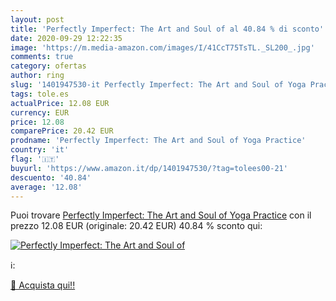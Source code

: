 ```yaml
---
layout: post
title: 'Perfectly Imperfect: The Art and Soul of al 40.84 % di sconto'
date: 2020-09-29 12:22:35
image: 'https://m.media-amazon.com/images/I/41CcT75TsTL._SL200_.jpg'
comments: true
category: ofertas
author: ring
slug: '1401947530-it Perfectly Imperfect: The Art and Soul of Yoga Practice'
tags: tole.es
actualPrice: 12.08 EUR
currency: EUR
price: 12.08
comparePrice: 20.42 EUR
prodname: 'Perfectly Imperfect: The Art and Soul of Yoga Practice'
country: 'it'
flag: '🇮🇹'
buyurl: 'https://www.amazon.it/dp/1401947530/?tag=tolees00-21'
descuento: '40.84'
average: '12.08'
---
```


Puoi trovare [Perfectly Imperfect: The Art and Soul of Yoga Practice](https://www.amazon.it/dp/1401947530/?tag=tolees00-21) con il prezzo 12.08 EUR (originale: 20.42 EUR) 40.84 % sconto qui:

[![Perfectly Imperfect: The Art and Soul of](https://m.media-amazon.com/images/I/41CcT75TsTL._SL200_.jpg)](https://www.amazon.it/dp/1401947530/?tag=tolees00-21)

ℹ️:


[🛒 Acquista qui!!](https://www.amazon.it/dp/1401947530/?tag=tolees00-21)
